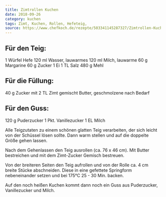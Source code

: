 ```yaml
---
title: Zimtrollen Kuchen
date: 2018-09-26
category: kuchen
tags: Zimt, Kuchen, Rollen, Hefeteig,
source: https://www.chefkoch.de/rezepte/503341145287327/Zimtrollen-Kuchen.html
--- 
```


## Für den Teig:
1 Würfel Hefe
120 ml	Wasser, lauwarmes
120 ml	Milch, lauwarme
60 g Margarine
60 g Zucker
1  Ei
1 TL Salz
480 g Mehl

## Für die Füllung:
40 g Zucker mit 2 TL Zimt gemischt
 Butter, geschmolzene nach Bedarf
 	
## Für den Guss:
120 g Puderzucker
1 Pkt. Vanillezucker
1 EL Milch

Alle Teigzutaten zu einem schönen glatten Teig verarbeiten, der sich leicht von der Schüssel lösen sollte. Dann warm stellen und auf die doppelte Größe gehen lassen. 

Nach dem Gehenlassen den Teig ausrollen (ca. 76 x 46 cm). Mit Butter bestreichen und mit dem Zimt-Zucker Gemisch bestreuen. 

Von der breiteren Seiten den Teig aufrollen und von der Rolle ca. 4 cm breite Stücke abschneiden. Diese in eine gefettete Springform nebeneinander setzen und bei 175°C 25 - 30 Min. backen. 

Auf den noch heißen Kuchen kommt dann noch ein Guss aus Puderzucker, Vanillezucker und Milch.